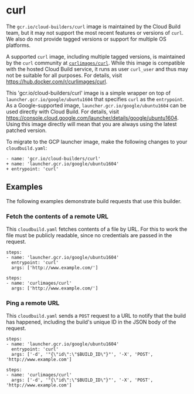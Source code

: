 # curl

The `gcr.io/cloud-builders/curl` image is maintained by the Cloud Build team,
but it may not support the most recent features or versions of `curl`. We also do
not provide tagged versions or support for multiple OS platforms.

A supported `curl` image, including multiple tagged versions, is maintained by
the `curl` community at
[`curlimages/curl`](https://hub.docker.com/r/curlimages/curl). While this image
is compatible with the hosted Cloud Build service, it runs as user `curl_user`
and thus may not be suitable for all purposes. For details, visit
https://hub.docker.com/r/curlimages/curl.

This 'gcr.io/cloud-builders/curl' image is a simple wrapper on top of
`launcher.gcr.io/google/ubuntu1604` that specifies `curl` as the `entrypoint`.
As a Google-supported image, `launcher.gcr.io/google/ubuntu1604` can be used
directly with Cloud Build.  For details, visit
https://console.cloud.google.com/launcher/details/google/ubuntu1604. Using this
image directly will mean that you are always using the latest patched version.

To migrate to the GCP launcher image, make the following changes
to your `cloudbuild.yaml`:

```
- name: 'gcr.io/cloud-builders/curl'
+ name: 'launcher.gcr.io/google/ubuntu1604'
+ entrypoint: 'curl'
```

## Examples

The following examples demonstrate build requests that use this builder.

### Fetch the contents of a remote URL

This `cloudbuild.yaml` fetches contents of a file by URL. For this to work the
file must be publicly readable, since no credentials are passed in the request.

```
steps:
- name: 'launcher.gcr.io/google/ubuntu1604'
  entrypoint: 'curl'
  args: ['http://www.example.com/']
```

```
steps:
- name: 'curlimages/curl'
  args: ['http://www.example.com/']
```

### Ping a remote URL

This `cloudbuild.yaml` sends a `POST` request to a URL to notify that the build
has happened, including the build's unique ID in the JSON body of the request.

```
steps:
- name: 'launcher.gcr.io/google/ubuntu1604'
  entrypoint: 'curl'
  args: ['-d', '"{\"id\":\"$BUILD_ID\"}"', '-X', 'POST', 'http://www.example.com']
```

```
steps:
- name: 'curlimages/curl'
  args: ['-d', '"{\"id\":\"$BUILD_ID\"}"', '-X', 'POST', 'http://www.example.com']
```
